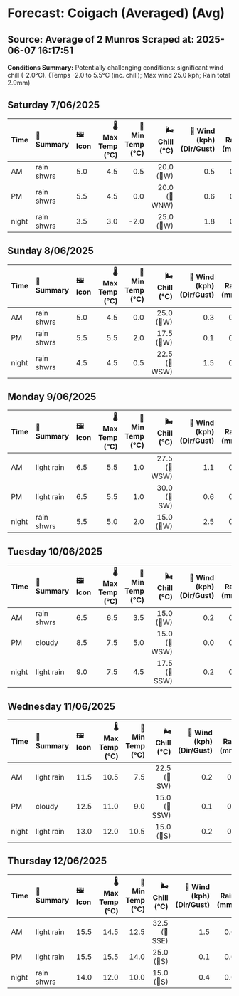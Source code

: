 # Forecast: Coigach (Averaged) (Avg)
**Source:** Average of 2 Munros
**Scraped at:** 2025-06-07 16:17:51
---

**Conditions Summary:** Potentially challenging conditions: significant wind chill (-2.0°C). (Temps -2.0 to 5.5°C (inc. chill); Max wind 25.0 kph; Rain total 2.9mm)

## Saturday 7/06/2025
| **Time** | **📝 Summary** | **🖼️ Icon** | **🌡️ Max Temp (°C)** | **🥶 Min Temp (°C)** | **🌬️ Chill (°C)** | **💨 Wind (kph) (Dir/Gust)** | **💧 Rain (mm)** | **❄️ Snow (cm)** | **☁️ Cloud Base (m)** | **🧊 Freezing Lvl (m)** |
|:------- |:------- |:----- |--------------: |-------------: |-----------: |---------------------: |---------: |----------: |---------------: |----------------: |
| AM      | rain shwrs | 5.0 | 4.5 | 0.5 | 20.0<br>(🧭W) | 0.5 | 0.0 | 700 | 1200 |
| PM      | rain shwrs | 5.5 | 4.5 | 0.0 | 20.0<br>(🧭WNW) | 0.6 | 0.0 | 750 | 1250 |
| night   | rain shwrs | 3.5 | 3.0 | -2.0 | 25.0<br>(🧭W) | 1.8 | 0.0 | 750 | 1100 |

## Sunday 8/06/2025
| **Time** | **📝 Summary** | **🖼️ Icon** | **🌡️ Max Temp (°C)** | **🥶 Min Temp (°C)** | **🌬️ Chill (°C)** | **💨 Wind (kph) (Dir/Gust)** | **💧 Rain (mm)** | **❄️ Snow (cm)** | **☁️ Cloud Base (m)** | **🧊 Freezing Lvl (m)** |
|:------- |:------- |:----- |--------------: |-------------: |-----------: |---------------------: |---------: |----------: |---------------: |----------------: |
| AM      | rain shwrs | 5.0 | 4.5 | 0.0 | 25.0<br>(🧭W) | 0.3 | 0.0 | 650 | 1150 |
| PM      | rain shwrs | 5.5 | 5.5 | 2.0 | 17.5<br>(🧭W) | 0.1 | 0.0 | 1750 | 1300 |
| night   | rain shwrs | 4.5 | 4.5 | 0.5 | 22.5<br>(🧭WSW) | 1.5 | 0.0 | 550 | 1300 |

## Monday 9/06/2025
| **Time** | **📝 Summary** | **🖼️ Icon** | **🌡️ Max Temp (°C)** | **🥶 Min Temp (°C)** | **🌬️ Chill (°C)** | **💨 Wind (kph) (Dir/Gust)** | **💧 Rain (mm)** | **❄️ Snow (cm)** | **☁️ Cloud Base (m)** | **🧊 Freezing Lvl (m)** |
|:------- |:------- |:----- |--------------: |-------------: |-----------: |---------------------: |---------: |----------: |---------------: |----------------: |
| AM      | light rain | 6.5 | 5.5 | 1.0 | 27.5<br>(🧭WSW) | 1.1 | 0.0 | 850 | 1350 |
| PM      | light rain | 6.5 | 5.5 | 1.0 | 30.0<br>(🧭SW) | 0.6 | 0.0 | 450 | 1500 |
| night   | rain shwrs | 5.5 | 5.0 | 2.0 | 15.0<br>(🧭W) | 2.5 | 0.0 | 100 | 1500 |

## Tuesday 10/06/2025
| **Time** | **📝 Summary** | **🖼️ Icon** | **🌡️ Max Temp (°C)** | **🥶 Min Temp (°C)** | **🌬️ Chill (°C)** | **💨 Wind (kph) (Dir/Gust)** | **💧 Rain (mm)** | **❄️ Snow (cm)** | **☁️ Cloud Base (m)** | **🧊 Freezing Lvl (m)** |
|:------- |:------- |:----- |--------------: |-------------: |-----------: |---------------------: |---------: |----------: |---------------: |----------------: |
| AM      | rain shwrs | 6.5 | 6.5 | 3.5 | 15.0<br>(🧭W) | 0.2 | 0.0 | 900 | 1400 |
| PM      | cloudy | 8.5 | 7.5 | 5.0 | 15.0<br>(🧭WSW) | 0.0 | 0.0 | 900 | 1775 |
| night   | light rain | 9.0 | 7.5 | 4.5 | 17.5<br>(🧭SSW) | 0.2 | 0.0 | 2400 | 2700 |

## Wednesday 11/06/2025
| **Time** | **📝 Summary** | **🖼️ Icon** | **🌡️ Max Temp (°C)** | **🥶 Min Temp (°C)** | **🌬️ Chill (°C)** | **💨 Wind (kph) (Dir/Gust)** | **💧 Rain (mm)** | **❄️ Snow (cm)** | **☁️ Cloud Base (m)** | **🧊 Freezing Lvl (m)** |
|:------- |:------- |:----- |--------------: |-------------: |-----------: |---------------------: |---------: |----------: |---------------: |----------------: |
| AM      | light rain | 11.5 | 10.5 | 7.5 | 22.5<br>(🧭SW) | 0.2 | 0.0 | 500 | 2900 |
| PM      | cloudy | 12.5 | 11.0 | 9.0 | 15.0<br>(🧭SSW) | 0.1 | 0.0 | 500 | 3100 |
| night   | light rain | 13.0 | 12.0 | 10.5 | 15.0<br>(🧭S) | 0.2 | 0.0 | 850 | 2900 |

## Thursday 12/06/2025
| **Time** | **📝 Summary** | **🖼️ Icon** | **🌡️ Max Temp (°C)** | **🥶 Min Temp (°C)** | **🌬️ Chill (°C)** | **💨 Wind (kph) (Dir/Gust)** | **💧 Rain (mm)** | **❄️ Snow (cm)** | **☁️ Cloud Base (m)** | **🧊 Freezing Lvl (m)** |
|:------- |:------- |:----- |--------------: |-------------: |-----------: |---------------------: |---------: |----------: |---------------: |----------------: |
| AM      | light rain | 15.5 | 14.5 | 12.5 | 32.5<br>(🧭SSE) | 1.5 | 0.0 | 2800 | 3350 |
| PM      | light rain | 15.5 | 15.5 | 14.0 | 25.0<br>(🧭S) | 0.1 | 0.0 | 5550 | 3400 |
| night   | rain shwrs | 14.0 | 12.0 | 10.0 | 15.0<br>(🧭S) | 0.4 | 0.0 | 1650 | 3050 |